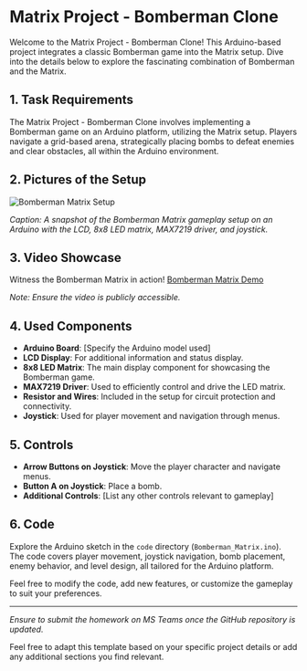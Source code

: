 # Matrix Project - Bomberman Clone

Welcome to the Matrix Project - Bomberman Clone! This Arduino-based project integrates a classic Bomberman game into the Matrix setup. Dive into the details below to explore the fascinating combination of Bomberman and the Matrix.

## 1. Task Requirements

The Matrix Project - Bomberman Clone involves implementing a Bomberman game on an Arduino platform, utilizing the Matrix setup. Players navigate a grid-based arena, strategically placing bombs to defeat enemies and clear obstacles, all within the Arduino environment.

## 2. Pictures of the Setup

![Bomberman Matrix Setup](pic1.jpeg)

*Caption: A snapshot of the Bomberman Matrix gameplay setup on an Arduino with the LCD, 8x8 LED matrix, MAX7219 driver, and joystick.*

## 3. Video Showcase

Witness the Bomberman Matrix in action! [Bomberman Matrix Demo](https://youtu.be/5i42hNi3Sy0?si=Kp-lNqCwaU5rr8-L)

*Note: Ensure the video is publicly accessible.*

## 4. Used Components

- **Arduino Board**: [Specify the Arduino model used]
- **LCD Display**: For additional information and status display.
- **8x8 LED Matrix**: The main display component for showcasing the Bomberman game.
- **MAX7219 Driver**: Used to efficiently control and drive the LED matrix.
- **Resistor and Wires**: Included in the setup for circuit protection and connectivity.
- **Joystick**: Used for player movement and navigation through menus.

## 5. Controls

- **Arrow Buttons on Joystick**: Move the player character and navigate menus.
- **Button A on Joystick**: Place a bomb.
- **Additional Controls**: [List any other controls relevant to gameplay]

## 6. Code

Explore the Arduino sketch in the `code` directory (`Bomberman_Matrix.ino`). The code covers player movement, joystick navigation, bomb placement, enemy behavior, and level design, all tailored for the Arduino platform.

Feel free to modify the code, add new features, or customize the gameplay to suit your preferences.

---

*Ensure to submit the homework on MS Teams once the GitHub repository is updated.*

Feel free to adapt this template based on your specific project details or add any additional sections you find relevant.
